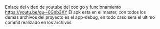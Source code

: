 Enlace del video de youtube del codigo y funcionamiento
https://youtu.be/gu--0Gnb3XY
El apk esta en el master, con todos los demas archivos del proyecto es el app-debug, en todo caso sera el ultimo commit realizado en los archivos
